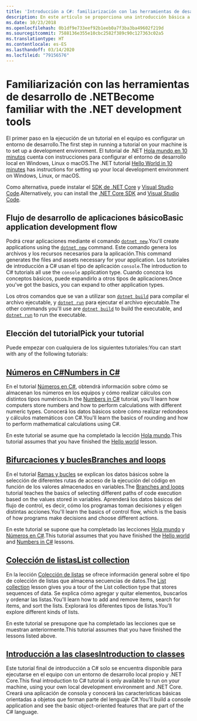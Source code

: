 ```yaml
---
title: 'Introducción a C#: familiarización con las herramientas de desarrollo'
description: En este artículo se proporciona una introducción básica a las herramientas que usará para desarrollar de C# y .NET en el equipo.
ms.date: 10/23/2018
ms.openlocfilehash: 0b1df9e733eef92b1eeb0a7f3ba3ba49602f219d
ms.sourcegitcommit: 7588136e355e10cbc2582f389c90c127363c02a5
ms.translationtype: HT
ms.contentlocale: es-ES
ms.lasthandoff: 03/14/2020
ms.locfileid: "79156576"
---
```

# <a name="become-familiar-with-the-net-development-tools"></a><span data-ttu-id="fd5e5-103">Familiarización con las herramientas de desarrollo de .NET</span><span class="sxs-lookup"><span data-stu-id="fd5e5-103">Become familiar with the .NET development tools</span></span>

<span data-ttu-id="fd5e5-104">El primer paso en la ejecución de un tutorial en el equipo es configurar un entorno de desarrollo.</span><span class="sxs-lookup"><span data-stu-id="fd5e5-104">The first step in running a tutorial on your machine is to set up a development environment.</span></span>
<span data-ttu-id="fd5e5-105">El tutorial de .NET [Hola mundo en 10 minutos](https://dotnet.microsoft.com/learn/dotnet/hello-world-tutorial/intro) cuenta con instrucciones para configurar el entorno de desarrollo local en Windows, Linux o macOS.</span><span class="sxs-lookup"><span data-stu-id="fd5e5-105">The .NET tutorial [Hello World in 10 minutes](https://dotnet.microsoft.com/learn/dotnet/hello-world-tutorial/intro) has instructions for setting up your local development environment on Windows, Linux, or macOS.</span></span>

<span data-ttu-id="fd5e5-106">Como alternativa, puede instalar el [SDK de .NET Core](https://dotnet.microsoft.com/download) y [Visual Studio Code](https://code.visualstudio.com/).</span><span class="sxs-lookup"><span data-stu-id="fd5e5-106">Alternatively, you can install the [.NET Core SDK](https://dotnet.microsoft.com/download) and [Visual Studio Code](https://code.visualstudio.com/).</span></span>

## <a name="basic-application-development-flow"></a><span data-ttu-id="fd5e5-107">Flujo de desarrollo de aplicaciones básico</span><span class="sxs-lookup"><span data-stu-id="fd5e5-107">Basic application development flow</span></span>

<span data-ttu-id="fd5e5-108">Podrá crear aplicaciones mediante el comando [`dotnet new`](../../../core/tools/dotnet-new.md).</span><span class="sxs-lookup"><span data-stu-id="fd5e5-108">You'll create applications using the [`dotnet new`](../../../core/tools/dotnet-new.md) command.</span></span> <span data-ttu-id="fd5e5-109">Este comando genera los archivos y los recursos necesarios para la aplicación.</span><span class="sxs-lookup"><span data-stu-id="fd5e5-109">This command generates the files and assets necessary for your application.</span></span> <span data-ttu-id="fd5e5-110">Los tutoriales de introducción a C# usan el tipo de aplicación `console`.</span><span class="sxs-lookup"><span data-stu-id="fd5e5-110">The introduction to C# tutorials all use the `console` application type.</span></span> <span data-ttu-id="fd5e5-111">Cuando conozca los conceptos básicos, puede expandirlo a otros tipos de aplicaciones.</span><span class="sxs-lookup"><span data-stu-id="fd5e5-111">Once you've got the basics, you can expand to other application types.</span></span>

<span data-ttu-id="fd5e5-112">Los otros comandos que se van a utilizar son [`dotnet build`](../../../core/tools/dotnet-build.md) para compilar el archivo ejecutable, y [`dotnet run`](../../../core/tools/dotnet-run.md) para ejecutar el archivo ejecutable.</span><span class="sxs-lookup"><span data-stu-id="fd5e5-112">The other commands you'll use are [`dotnet build`](../../../core/tools/dotnet-build.md) to build the executable, and [`dotnet run`](../../../core/tools/dotnet-run.md) to run the executable.</span></span>

## <a name="pick-your-tutorial"></a><span data-ttu-id="fd5e5-113">Elección del tutorial</span><span class="sxs-lookup"><span data-stu-id="fd5e5-113">Pick your tutorial</span></span>

<span data-ttu-id="fd5e5-114">Puede empezar con cualquiera de los siguientes tutoriales:</span><span class="sxs-lookup"><span data-stu-id="fd5e5-114">You can start with any of the following tutorials:</span></span>

## <a name="numbers-in-c"></a>[<span data-ttu-id="fd5e5-115">Números en C#</span><span class="sxs-lookup"><span data-stu-id="fd5e5-115">Numbers in C#</span></span>](numbers-in-csharp-local.md)

<span data-ttu-id="fd5e5-116">En el tutorial [Números en C#](numbers-in-csharp-local.md), obtendrá información sobre cómo se almacenan los números en los equipos y cómo realizar cálculos con distintos tipos numéricos.</span><span class="sxs-lookup"><span data-stu-id="fd5e5-116">In the [Numbers in C#](numbers-in-csharp-local.md) tutorial, you'll learn how computers store numbers and how to perform calculations with different numeric types.</span></span> <span data-ttu-id="fd5e5-117">Conocerá los datos básicos sobre cómo realizar redondeos y cálculos matemáticos con C#.</span><span class="sxs-lookup"><span data-stu-id="fd5e5-117">You'll learn the basics of rounding and how to perform mathematical calculations using C#.</span></span>

<span data-ttu-id="fd5e5-118">En este tutorial se asume que ha completado la lección [Hola mundo](hello-world.yml).</span><span class="sxs-lookup"><span data-stu-id="fd5e5-118">This tutorial assumes that you have finished the [Hello world](hello-world.yml) lesson.</span></span>

## <a name="branches-and-loops"></a>[<span data-ttu-id="fd5e5-119">Bifurcaciones y bucles</span><span class="sxs-lookup"><span data-stu-id="fd5e5-119">Branches and loops</span></span>](branches-and-loops-local.md)

<span data-ttu-id="fd5e5-120">En el tutorial [Ramas y bucles](branches-and-loops-local.md) se explican los datos básicos sobre la selección de diferentes rutas de acceso de la ejecución del código en función de los valores almacenados en variables.</span><span class="sxs-lookup"><span data-stu-id="fd5e5-120">The [Branches and loops](branches-and-loops-local.md) tutorial teaches the basics of selecting different paths of code execution based on the values stored in variables.</span></span> <span data-ttu-id="fd5e5-121">Aprenderá los datos básicos del flujo de control, es decir, cómo los programas toman decisiones y eligen distintas acciones.</span><span class="sxs-lookup"><span data-stu-id="fd5e5-121">You'll learn the basics of control flow, which is the basis of how programs make decisions and choose different actions.</span></span>

<span data-ttu-id="fd5e5-122">En este tutorial se supone que ha completado las lecciones [Hola mundo](hello-world.yml) y [Números en C#](numbers-in-csharp-local.md).</span><span class="sxs-lookup"><span data-stu-id="fd5e5-122">This tutorial assumes that you have finished the [Hello world](hello-world.yml) and [Numbers in C#](numbers-in-csharp-local.md) lessons.</span></span>

## <a name="list-collection"></a>[<span data-ttu-id="fd5e5-123">Colección de listas</span><span class="sxs-lookup"><span data-stu-id="fd5e5-123">List collection</span></span>](arrays-and-collections.md)

<span data-ttu-id="fd5e5-124">En la lección [Colección de listas](arrays-and-collections.md) se ofrece información general sobre el tipo de colección de listas que almacena secuencias de datos.</span><span class="sxs-lookup"><span data-stu-id="fd5e5-124">The [List collection](arrays-and-collections.md) lesson gives you a tour of the List collection type that stores sequences of data.</span></span> <span data-ttu-id="fd5e5-125">Se explica cómo agregar y quitar elementos, buscarlos y ordenar las listas.</span><span class="sxs-lookup"><span data-stu-id="fd5e5-125">You'll learn how to add and remove items, search for items, and sort the lists.</span></span> <span data-ttu-id="fd5e5-126">Explorará los diferentes tipos de listas.</span><span class="sxs-lookup"><span data-stu-id="fd5e5-126">You'll explore different kinds of lists.</span></span>

<span data-ttu-id="fd5e5-127">En este tutorial se presupone que ha completado las lecciones que se muestran anteriormente.</span><span class="sxs-lookup"><span data-stu-id="fd5e5-127">This tutorial assumes that you have finished the lessons listed above.</span></span>

## <a name="introduction-to-classes"></a>[<span data-ttu-id="fd5e5-128">Introducción a las clases</span><span class="sxs-lookup"><span data-stu-id="fd5e5-128">Introduction to classes</span></span>](introduction-to-classes.md)

<span data-ttu-id="fd5e5-129">Este tutorial final de introducción a C# solo se encuentra disponible para ejecutarse en el equipo con un entorno de desarrollo local propio y .NET Core.</span><span class="sxs-lookup"><span data-stu-id="fd5e5-129">This final introduction to C# tutorial is only available to run on your machine, using your own local development environment and .NET Core.</span></span>
<span data-ttu-id="fd5e5-130">Creará una aplicación de consola y conocerá las características básicas orientadas a objetos que forman parte del lenguaje C#.</span><span class="sxs-lookup"><span data-stu-id="fd5e5-130">You'll build a console application and see the basic object-oriented features that are part of the C# language.</span></span>
